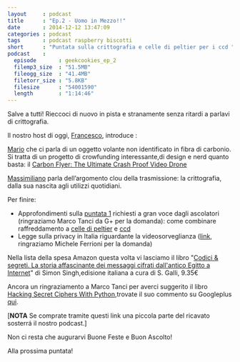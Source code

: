 ```yaml
---
layout     : podcast
title      : "Ep.2 - Uomo in Mezzo!!"
date       : 2014-12-12 13:47:09
categories : podcast
tags       : podcast raspberry biscotti
short      : "Puntata sulla crittografia e celle di peltier per i ccd "
podcast    :
  episode       : geekcookies_ep_2
  filemp3_size  : "51.5MB"
  fileogg_size  : "41.4MB"
  filetorr_size : "5.8KB"
  filesize      : "54001590"
  length        : "1:14:46"
---
```

 
Salve a tutti! Rieccoci di nuovo in pista e stranamente senza ritardi a parlavi di crittografia.

Il nostro host di oggi, [Francesco][twitterfra], introduce :

[Mario][twittermar] che ci parla di un oggetto volante non identificato in fibra di carbonio.
Si tratta di un progetto di crowfunding interessante,di design e nerd quanto basta: il [Carbon Flyer: The Ultimate Crash Proof Video Drone][carbonflyer]

[Massimiliano][twittermas] parla dell’argomento clou della trasmissione: la crittografia, dalla sua nascita agli utilizzi quotidiani.

<!-- more -->

Per finire:

- Approfondimenti sulla [puntata 1](http://geekcookies.github.io/podcast/2014/11/14/episodio-1/) richiesti a gran voce dagli ascolatori (ringraziamo Marco Tanci da G+ per la domanda): come combinare raffreddamento a [celle di peltier][peltier] e [ccd]
- Legge sulla privacy in Italia riguardante la videosorveglianza ([link][privacy], ringraziamo Michele Ferrioni per la domanda)

Nella lista della spesa Amazon questa volta vi lasciamo il libro "[Codici & segreti. La storia affascinante dei messaggi cifrati dall'antico Egitto a Internet](http://amzn.to/1yYjq83)" di Simon Singh,edisione italiana a cura di S. Galli, 9.35€

Ancora un ringraziamento a Marco Tanci per averci suggerito il libro [Hacking Secret Ciphers With Python](http://amzn.to/1wZ4Qkq),trovate il  suo commento su Googleplus [qui](https://plus.google.com/113357141049091803269/posts/GpPJXw9in7v).

[**NOTA** Se comprate tramite questi link una piccola parte del ricavato sosterrá il nostro podcast.]

Non ci resta che augurarvi Buone Feste e Buon Ascolto! 

Alla prossima puntata!

[twitterfra]: https://twitter.com/cesco_78 
[twittermar]: https://twitter.com/kidpixo 
[twittermas]: https://twitter.com/fanciullim
[carbonflyer]: https://www.indiegogo.com/projects/carbon-flyer-the-ultimate-crash-proof-video-drone
[peltier]: http://it.wikipedia.org/wiki/Cella_di_Peltier
[ccd]: http://it.wikipedia.org/wiki/Dispositivo_ad_accoppiamento_di_carica
[privacy]: https://www.dirittosemplice.it/condominio-e-proprieta/159-condominio-e-videosorveglianza-intervento-del-garante-della-privacy
